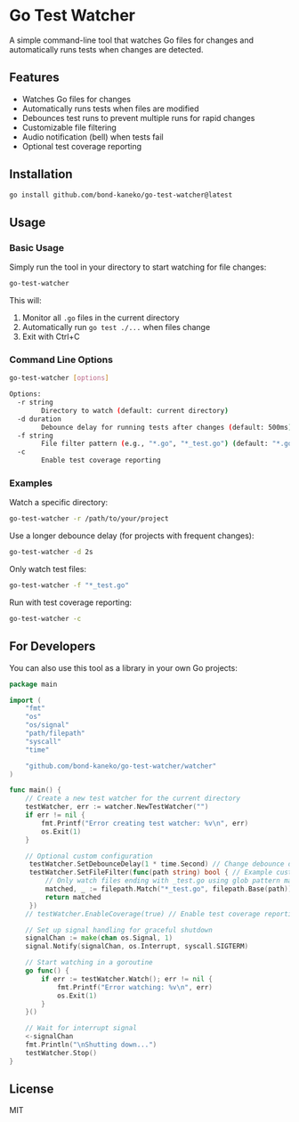 # Go Test Watcher

A simple command-line tool that watches Go files for changes and automatically runs tests when changes are detected.

## Features

- Watches Go files for changes
- Automatically runs tests when files are modified
- Debounces test runs to prevent multiple runs for rapid changes
- Customizable file filtering
- Audio notification (bell) when tests fail
- Optional test coverage reporting

## Installation

```bash
go install github.com/bond-kaneko/go-test-watcher@latest
```

## Usage

### Basic Usage

Simply run the tool in your directory to start watching for file changes:

```bash
go-test-watcher
```

This will:
1. Monitor all `.go` files in the current directory
2. Automatically run `go test ./...` when files change
3. Exit with Ctrl+C

### Command Line Options

```bash
go-test-watcher [options]

Options:
  -r string
        Directory to watch (default: current directory)
  -d duration
        Debounce delay for running tests after changes (default: 500ms)
  -f string
        File filter pattern (e.g., "*.go", "*_test.go") (default: "*.go")
  -c
        Enable test coverage reporting
```

### Examples

Watch a specific directory:
```bash
go-test-watcher -r /path/to/your/project
```

Use a longer debounce delay (for projects with frequent changes):
```bash
go-test-watcher -d 2s
```

Only watch test files:
```bash
go-test-watcher -f "*_test.go"
```

Run with test coverage reporting:
```bash
go-test-watcher -c
```

## For Developers

You can also use this tool as a library in your own Go projects:

```go
package main

import (
	"fmt"
	"os"
	"os/signal"
	"path/filepath"
	"syscall"
	"time"

	"github.com/bond-kaneko/go-test-watcher/watcher"
)

func main() {
	// Create a new test watcher for the current directory
	testWatcher, err := watcher.NewTestWatcher("")
	if err != nil {
		fmt.Printf("Error creating test watcher: %v\n", err)
		os.Exit(1)
	}

	// Optional custom configuration
	 testWatcher.SetDebounceDelay(1 * time.Second) // Change debounce delay
	 testWatcher.SetFileFilter(func(path string) bool { // Example custom filter
	     // Only watch files ending with _test.go using glob pattern matching
	     matched, _ := filepath.Match("*_test.go", filepath.Base(path))
	     return matched
	 })
	// testWatcher.EnableCoverage(true) // Enable test coverage reporting

	// Set up signal handling for graceful shutdown
	signalChan := make(chan os.Signal, 1)
	signal.Notify(signalChan, os.Interrupt, syscall.SIGTERM)

	// Start watching in a goroutine
	go func() {
		if err := testWatcher.Watch(); err != nil {
			fmt.Printf("Error watching: %v\n", err)
			os.Exit(1)
		}
	}()

	// Wait for interrupt signal
	<-signalChan
	fmt.Println("\nShutting down...")
	testWatcher.Stop()
}
```

## License

MIT 